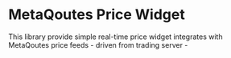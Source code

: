 # MetaQoutes Price Widget
This library provide simple real-time price widget integrates with
MetaQoutes price feeds - driven from trading server - 
